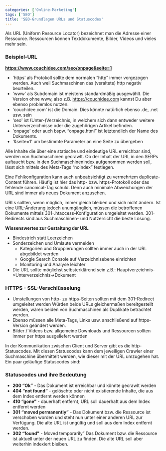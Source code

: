 ```yaml
---
categories: ['Online-Marketing']
tags: ['SEO']
title: 'SEO-Grundlagen URLs und Statuscodes'
---
```


Als URL (Uniform Resource Locator) bezeichnet man die Adresse einer Ressource. Ressourcen können Textdokumente, Bilder, Videos und vieles mehr sein.

### Beispiel-URL

**https://www.couchidee.com/seo/onpage&seite=1**

- 'https' als Protokoll sollte dem normalen “http” immer vorgezogen werden. Auch weil Suchmaschinen das (veraltete) http negativ beurteilen.
- 'www' als Subdomain ist meistens standardmäßig ausgewählt. Die Version ohne www, also z.B. https://couchidee.com kannst Du aber ebenso problemlos nutzen.
- 'couchidee.com' ist die Domain. Dies könnte natürlich ebenso .de, .net usw. sein
- 'seo' ist (Unter-)Verzeichnis, in welchem sich dann entweder weitere Unterverzeichnisse oder die zugehörigen Artikel befinden.
- 'onpage' oder auch bspw. “onpage.html” ist letztendlich der Name des Dokuments.
- '&seite=1' um bestimmte Parameter an eine Seite zu übergeben

Alle Inhalte die über eine statische und eindeutige URL erreichbar sind, werden von Suchmaschinen gecrawlt. Ob der Inhalt der URL in den SERPs auftaucht bzw. in den Suchmaschinenindex aufgenommen werden soll, lässt sich mittels des Meta-Tags “noindex” festlegen.

Eine Fehlkonfiguration kann auch unbeabsichtigt zu vermehrtem duplicate-Content führen. Häufig ist hier das http- bzw. https-Protokoll oder das fehlende canonical-Tag schuld. Denn auch minimale Abweichungen der URL sind immer als neues Dokument anzusehen.

URLs sollten, wenn möglich, immer gleich bleiben und sich nicht ändern. Ist eine URL-Änderung jedoch unumgänglich, müssen die betroffenen Dokumente mittels 301-.htaccess-Konfiguration umgeleitet werden. 301-Redirects sind aus Suchmaschinen- und Nutzersicht die beste Lösung.

**Wissenswertes zur Gestaltung der URL**

- Bindestrich statt Leerzeichen
- Sonderzeichen und Umlaute vermeiden  
  - Kategorien und Gruppierungen sollten immer auch in der URL abgebildet werden
  - Google Search Console auf Verzeichnisebene einrichten
  - Monitoring und Analyse leichter
- Die URL sollte möglichst selbsterklärend sein z.B.: Hauptverzeichnis->Unterverzeichnis->Dokument

### HTTPS - SSL-Verschlüsselung

- Umstellungen von http- zu https-Seiten sollten mit dem 301-Redirect umgeleitet werden Würden beide URLs gleichermaßen bereitgestellt werden, wären beiden von Suchmaschinen als Duplikate betrachtet werden.
- Ebenso müssen alle Meta-Tags, Links usw. anschließend auf https-Version geändert werden.
- Bilder / Videos bzw. allgemeine Downloads und Ressourcen sollten immer per https ausgeliefert werden

In der Kommunikation zwischen Client und Server gibt es die http-Statuscodes. Mit diesen Statuscodes kann dem jeweiligen Crawler einer Suchmaschine übermittelt werden, wie dieser mit der URL umzugehen hat. Ein paar geläufige Statuscodes sind:

### Statuscodes und ihre Bedeutung

- **200 “Ok”** - Das Dokument ist erreichbar und könnte gecrawlt werden
- **404 “not found”** - gelöschte oder nicht existierende Inhalte, die aus dem Index entfernt werden können
- **410 “gone”** - dauerhaft entfernt, URL soll dauerhaft aus dem Index entfernt werden
- **301 “moved permanently”** - Das Dokument bzw. die Ressource ist verschoben worden und steht nun unter einer anderen URL zur Verfügung. Die alte URL ist ungültig und soll aus dem Index entfernt werden.
- **302 “found"** - Moved temporarily” Das Dokument bzw. die Ressource ist aktuell unter der neuen URL zu finden. Die alte URL soll aber weiterhin indexiert bleiben.
